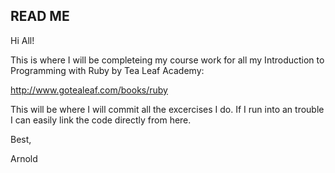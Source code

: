 <h2>READ ME</h2>

Hi All! 

This is where I will be completeing my course work for all my Introduction to Programming with Ruby by Tea Leaf Academy:

http://www.gotealeaf.com/books/ruby

This will be where I will commit all the excercises I do. If I run into an trouble I can easily link the code directly from here.

Best,

Arnold

